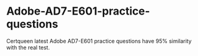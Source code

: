 # Adobe-AD7-E601-practice-questions
Certqueen latest Adobe AD7-E601 practice questions have 95% similarity with the real test.
